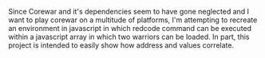 Since Corewar and it's dependencies seem to have gone neglected and I want to play corewar on a multitude of platforms, I'm attempting to recreate an environment in javascript in which redcode command can be executed within a javascript array in which two warriors can be loaded. In part, this project is intended to easily show how address and values correlate.